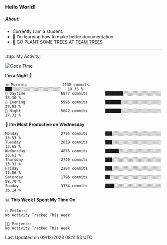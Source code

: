 ### Hello World!

##### About:
- Currently I am a student.
- 🌱 I’m learning how to make better documentation.
- 🌱 GO PLANT SOME TREES AT [TEAM TREES](https://teamtrees.org/)

---
  <summary>:zap: My Activity:</summary>
  
<!--START_SECTION:waka-->
![Code Time](http://img.shields.io/badge/Code%20Time-1%2C267%20hrs%2047%20mins-blue)

**I'm a Night 🦉** 

```text
🌞 Morning                2138 commits        ███░░░░░░░░░░░░░░░░░░░░░░   10.35 % 
🌆 Daytime                6877 commits        ████████░░░░░░░░░░░░░░░░░   33.30 % 
🌃 Evening                5995 commits        ███████░░░░░░░░░░░░░░░░░░   29.03 % 
🌙 Night                  5642 commits        ███████░░░░░░░░░░░░░░░░░░   27.32 % 
```
📅 **I'm Most Productive on Wednesday** 

```text
Monday                   2794 commits        ███░░░░░░░░░░░░░░░░░░░░░░   13.53 % 
Tuesday                  2819 commits        ███░░░░░░░░░░░░░░░░░░░░░░   13.65 % 
Wednesday                4876 commits        ██████░░░░░░░░░░░░░░░░░░░   23.61 % 
Thursday                 2749 commits        ███░░░░░░░░░░░░░░░░░░░░░░   13.31 % 
Friday                   2284 commits        ███░░░░░░░░░░░░░░░░░░░░░░   11.06 % 
Saturday                 1796 commits        ██░░░░░░░░░░░░░░░░░░░░░░░   08.70 % 
Sunday                   3334 commits        ████░░░░░░░░░░░░░░░░░░░░░   16.14 % 
```


📊 **This Week I Spent My Time On** 

```text
🔥 Editors: 
No Activity Tracked This Week

🐱‍💻 Projects: 
No Activity Tracked This Week
```


 Last Updated on 09/12/2023 08:11:53 UTC
<!--END_SECTION:waka-->
